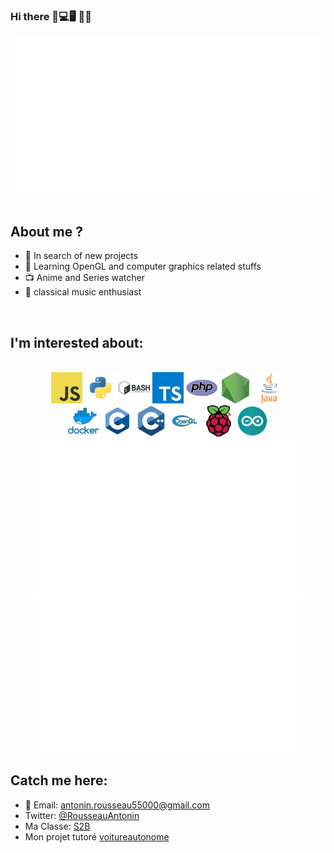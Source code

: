 ### Hi there 👋💻🖥️ 👨‍💻 
<div align="center">

<img height="250" src="https://github.com/toxicbloud/github-stats/blob/master/metrics.terminal.svg">

</div>

<br>

## About me ?

- 👀 In search of new projects
- 🧠 Learning OpenGL and computer graphics related stuffs 
- 📺 Anime and Series watcher
- 🎹 classical music enthusiast

<br>

## I'm interested about: 

<br>

<div align="center">
  <img height="50" src="https://raw.githubusercontent.com/github/explore/80688e429a7d4ef2fca1e82350fe8e3517d3494d/topics/javascript/javascript.png">
  <img height="50" src="https://raw.githubusercontent.com/github/explore/80688e429a7d4ef2fca1e82350fe8e3517d3494d/topics/python/python.png">
  <img height="50" src="https://raw.githubusercontent.com/github/explore/80688e429a7d4ef2fca1e82350fe8e3517d3494d/topics/bash/bash.png">
  <img height="50" src="https://raw.githubusercontent.com/github/explore/80688e429a7d4ef2fca1e82350fe8e3517d3494d/topics/typescript/typescript.png">
  <img height="50" src="https://raw.githubusercontent.com/github/explore/80688e429a7d4ef2fca1e82350fe8e3517d3494d/topics/php/php.png">
  <img height="50" src="https://raw.githubusercontent.com/github/explore/80688e429a7d4ef2fca1e82350fe8e3517d3494d/topics/nodejs/nodejs.png">
  <img height="50" src="https://raw.githubusercontent.com/github/explore/80688e429a7d4ef2fca1e82350fe8e3517d3494d/topics/java/java.png">
</div>
<div align="center">
  <img height="50" src="https://raw.githubusercontent.com/github/explore/80688e429a7d4ef2fca1e82350fe8e3517d3494d/topics/docker/docker.png">
  <img height="50" src="https://raw.githubusercontent.com/github/explore/f3e22f0dca2be955676bc70d6214b95b13354ee8/topics/c/c.png">
  <img height="50" src="https://raw.githubusercontent.com/github/explore/180320cffc25f4ed1bbdfd33d4db3a66eeeeb358/topics/cpp/cpp.png">
  <img height="50" src="https://raw.githubusercontent.com/github/explore/80688e429a7d4ef2fca1e82350fe8e3517d3494d/topics/opengl/opengl.png">
  <img height="50" src="https://raw.githubusercontent.com/github/explore/80688e429a7d4ef2fca1e82350fe8e3517d3494d/topics/raspberry-pi/raspberry-pi.png">
  <img height="50" src="https://raw.githubusercontent.com/github/explore/80688e429a7d4ef2fca1e82350fe8e3517d3494d/topics/arduino/arduino.png">
</div>

<div align="center">
  <img height="250" src="https://github.com/toxicbloud/github-stats/blob/master/generated/overview.svg">
  <img height="250" src="https://github.com/toxicbloud/github-stats/blob/master/generated/languages.svg">
</div>

## Catch me here:

- 📝 Email: antonin.rousseau55000@gmail.com
- Twitter: [@RousseauAntonin](https://twitter.com/@RousseauAntonin)
- Ma Classe: [S2B](https://github.com/LesS2B/)
- Mon projet tutoré [voitureautonome](https://github.com/voitureautonome)
